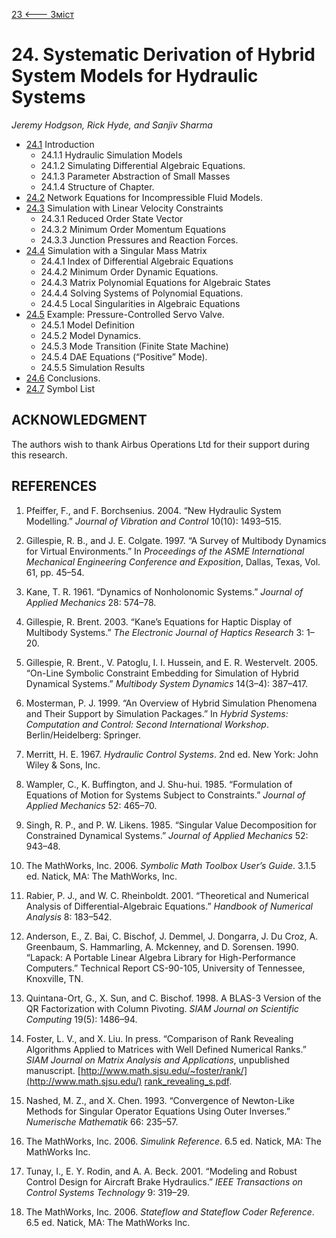 [23 <--- ](23.md) [   Зміст   ](README.md) 

# 24. Systematic Derivation of Hybrid System Models for Hydraulic Systems

*Jeremy Hodgson, Rick Hyde, and Sanjiv Sharma* 

- [24.1](24_1.md)  Introduction 
  - 24.1.1  Hydraulic Simulation Models 
  - 24.1.2  Simulating Differential Algebraic Equations. 
  - 24.1.3  Parameter Abstraction of Small Masses 
  - 24.1.4  Structure of Chapter. 
- [24.2](24_2.md)  Network Equations for Incompressible Fluid Models. 
- [24.3](24_3.md)  Simulation with Linear Velocity Constraints 
  - 24.3.1  Reduced Order State Vector 
  - 24.3.2  Minimum Order Momentum Equations 
  - 24.3.3  Junction Pressures and Reaction Forces. 
- [24.4](24_4.md)  Simulation with a Singular Mass Matrix 
  - 24.4.1  Index of Differential Algebraic Equations 
  - 24.4.2  Minimum Order Dynamic Equations. 
  - 24.4.3  Matrix Polynomial Equations for Algebraic States 
  - 24.4.4  Solving Systems of Polynomial Equations. 
  - 24.4.5  Local Singularities in Algebraic Equations 
- [24.5](24_5.md)  Example: Pressure-Controlled Servo Valve. 
  - 24.5.1  Model Definition 
  - 24.5.2  Model Dynamics. 
  - 24.5.3  Mode Transition (Finite State Machine) 
  - 24.5.4  DAE Equations (“Positive” Mode). 
  - 24.5.5  Simulation Results 
- [24.6](24_6.md)  Conclusions. 
- [24.7](24_7.md)  Symbol List 

## **ACKNOWLEDGMENT**

The authors wish to thank Airbus Operations Ltd for their support during this research.

## **REFERENCES**

1.  Pfeiffer, F., and F. Borchsenius. 2004. “New Hydraulic System Modelling.” *Journal of Vibration and Control* 10(10): 1493–515.

2.  Gillespie, R. B., and J. E. Colgate. 1997. “A Survey of Multibody Dynamics for Virtual Environments.” In *Proceedings of the ASME International Mechanical Engineering Conference and Exposition*, Dallas, Texas, Vol. 61, pp. 45–54.

3.  Kane, T. R. 1961. “Dynamics of Nonholonomic Systems.” *Journal* *of* *Applied* *Mechanics* 28: 574–78.

4.  Gillespie, R. Brent. 2003. “Kane’s Equations for Haptic Display of Multibody Systems.” *The Electronic Journal of Haptics Research* 3: 1–20.

5.  Gillespie, R. Brent., V. Patoglu, I. I. Hussein, and E. R. Westervelt. 2005. “On-Line Symbolic Constraint Embedding for Simulation of Hybrid Dynamical Systems.” *Multibody System Dynamics* 14(3–4): 387–417.

6.  Mosterman, P. J. 1999. “An Overview of Hybrid Simulation Phenomena and Their Support by Simulation Packages.” In *Hybrid Systems: Computation and Control: Second International Workshop*. Berlin/Heidelberg: Springer.

7.  Merritt, H. E. 1967. *Hydraulic Control Systems*. 2nd ed. New York: John Wiley & Sons, Inc.

8.  Wampler, C., K. Buffington, and J. Shu-hui. 1985. “Formulation of Equations of Motion for Systems Subject to Constraints.” *Journal of Applied Mechanics* 52: 465–70.

9.  Singh, R. P., and P. W. Likens. 1985. “Singular Value Decomposition for Constrained Dynamical Systems.” *Journal of Applied Mechanics* 52: 943–48.

10.  The MathWorks, Inc. 2006. *Symbolic Math Toolbox User’s Guide*. 3.1.5 ed. Natick, MA: The MathWorks, Inc.

11.  Rabier, P. J., and W. C. Rheinboldt. 2001. “Theoretical and Numerical Analysis of Differential-Algebraic Equations.” *Handbook of Numerical Analysis* 8: 183–542.

12.  Anderson, E., Z. Bai, C. Bischof, J. Demmel, J. Dongarra, J. Du Croz, A. Greenbaum, S. Hammarling, A. Mckenney, and D. Sorensen. 1990. “Lapack: A Portable Linear Algebra Library for High-Performance Computers.” Technical Report CS-90-105, University of Tennessee, Knoxville, TN.

13.  Quintana-Ort, G., X. Sun, and C. Bischof. 1998. A BLAS-3 Version of the QR Factorization with Column Pivoting. *SIAM Journal on Scientific Computing* 19(5): 1486–94.

14.  Foster, L. V., and X. Liu. In press. “Comparison of Rank Revealing Algorithms Applied to Matrices with Well Defined Numerical Ranks.” *SIAM Journal on Matrix Analysis and Applications*, unpublished manuscript. [http://www.math.sjsu.edu/~foster/rank/](http://www.math.sjsu.edu/) [rank_revealing_s.pdf](http://www.math.sjsu.edu/).

15.  Nashed, M. Z., and X. Chen. 1993. “Convergence of Newton-Like Methods for Singular Operator Equations Using Outer Inverses.” *Numerische Mathematik* 66: 235–57.

16.  The MathWorks, Inc. 2006. *Simulink* *Reference*. 6.5 ed. Natick, MA: The MathWorks Inc.

17.  Tunay, I., E. Y. Rodin, and A. A. Beck. 2001. “Modeling and Robust Control Design for Aircraft Brake Hydraulics.” *IEEE Transactions on Control Systems Technology* 9: 319–29.

18.  The MathWorks, Inc. 2006. *Stateflow and Stateflow Coder Reference*. 6.5 ed. Natick, MA: The MathWorks Inc.